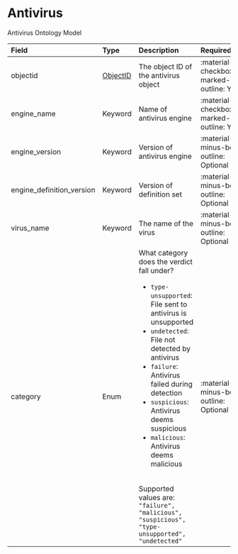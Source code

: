 [comment]: # (AUTOGENERATED MARKDOWN CONTENT. UPDATES TO ODM DOCUMENTATION SHOULD BE DONE THROUGH ASSEMBLYLINE-BASE REPO!)
# Antivirus
Antivirus Ontology Model

| Field | Type | Description | Required | Default |
| :--- | :--- | :--- | :--- | :--- |
| objectid | [ObjectID](/assemblyline4_docs/odm/models/ontology/results/process/#objectid) | The object ID of the antivirus object | <div style="width:100px">:material-checkbox-marked-outline: Yes</div> | `None` |
| engine_name | Keyword | Name of antivirus engine | <div style="width:100px">:material-checkbox-marked-outline: Yes</div> | `None` |
| engine_version | Keyword | Version of antivirus engine | <div style="width:100px">:material-minus-box-outline: Optional</div> | `None` |
| engine_definition_version | Keyword | Version of definition set | <div style="width:100px">:material-minus-box-outline: Optional</div> | `None` |
| virus_name | Keyword | The name of the virus | <div style="width:100px">:material-minus-box-outline: Optional</div> | `None` |
| category | Enum | What category does the verdict fall under?<br><ul><li>`type-unsupported`: File sent to antivirus is unsupported</li><li>`undetected`: File not detected by antivirus</li><li>`failure`: Antivirus failed during detection</li><li>`suspicious`: Antivirus deems suspicious</li><li>`malicious`: Antivirus deems malicious</li></ul><br>Supported values are:<br>`"failure", "malicious", "suspicious", "type-unsupported", "undetected"` | <div style="width:100px">:material-minus-box-outline: Optional</div> | `None` |


